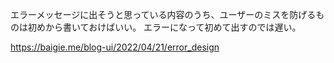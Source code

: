 エラーメッセージに出そうと思っている内容のうち、ユーザーのミスを防げるものは初めから書いておけばいい。
エラーになって初めて出すのでは遅い。

https://baigie.me/blog-ui/2022/04/21/error_design
